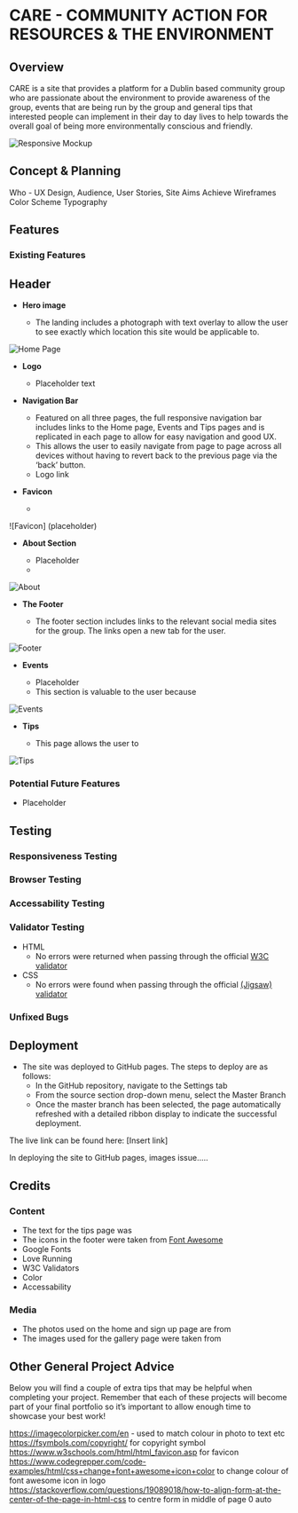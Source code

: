 # CARE - COMMUNITY ACTION FOR RESOURCES & THE ENVIRONMENT

## Overview 

CARE is a site that provides a platform for a Dublin based community group who are passionate about the environment to provide awareness of the group, events that are being run by the group and general tips that interested people can implement in their day to day lives to help towards the overall goal of being more environmentally conscious and friendly. 

![Responsive Mockup](PLACEHOLDER)

## Concept & Planning 

Who - UX Design, Audience, User Stories, Site Aims
Achieve
Wireframes
Color Scheme 
Typography

## Features 

### Existing Features

## Header

- __Hero image__

  - The landing includes a photograph with text overlay to allow the user to see exactly which location this site would be applicable to. 

![Home Page](placeholder)

- __Logo__

  - Placeholder text

- __Navigation Bar__

  - Featured on all three pages, the full responsive navigation bar includes links to the Home page, Events and Tips pages and is replicated in each page to allow for easy navigation and good UX.
  - This allows the user to easily navigate from page to page across all devices without having to revert back to the previous page via the ‘back’ button. 
  - Logo link

- __Favicon__

  -  

![Favicon] (placeholder)

- __About Section__

  - Placeholder
  -  

![About](placeholder)

- __The Footer__ 

  - The footer section includes links to the relevant social media sites for the group. The links open a new tab for the user. 

![Footer](placeholder)

- __Events__

  - Placeholder 
  - This section is valuable to the user because

![Events](placeholder)

- __Tips__

  - This page allows the user to  

![Tips](placeholder)

### Potential Future Features

- Placeholder

## Testing 

### Responsiveness Testing

### Browser Testing


### Accessability Testing 


### Validator Testing 

- HTML
  - No errors were returned when passing through the official [W3C validator](placeholder)
- CSS
  - No errors were found when passing through the official [(Jigsaw) validator](placeholder)

### Unfixed Bugs
 

## Deployment

- The site was deployed to GitHub pages. The steps to deploy are as follows: 
  - In the GitHub repository, navigate to the Settings tab 
  - From the source section drop-down menu, select the Master Branch
  - Once the master branch has been selected, the page automatically refreshed with a detailed ribbon display to indicate the successful deployment. 

The live link can be found here: [Insert link] 

In deploying the site to GitHub pages, images issue.....

## Credits  

### Content 

- The text for the tips page was 
- The icons in the footer were taken from [Font Awesome](https://fontawesome.com/)
- Google Fonts
- Love Running 
- W3C Validators
- Color
- Accessability 

### Media

- The photos used on the home and sign up page are from 
- The images used for the gallery page were taken from 

## Other General Project Advice

Below you will find a couple of extra tips that may be helpful when completing your project. Remember that each of these projects will become part of your final portfolio so it’s important to allow enough time to showcase your best work! 



https://imagecolorpicker.com/en - used to match colour in photo to text etc
https://fsymbols.com/copyright/ for copyright symbol
https://www.w3schools.com/html/html_favicon.asp for favicon 
https://www.codegrepper.com/code-examples/html/css+change+font+awesome+icon+color to change colour of font awesome icon in logo
https://stackoverflow.com/questions/19089018/how-to-align-form-at-the-center-of-the-page-in-html-css to centre form in middle of page 0 auto